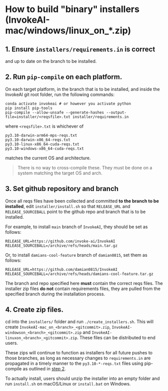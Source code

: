 # How to build "binary" installers (InvokeAI-mac/windows/linux_on_*.zip)

## 1. Ensure `installers/requirements.in` is correct 

and up to date on the branch to be installed.

## <a name="step-2"></a> 2. Run `pip-compile` on each platform.

On each target platform, in the branch that is to be installed, and inside the InvokeAI git root folder, run the following commands:
```commandline
conda activate invokeai # or however you activate python
pip install pip-tools
pip-compile --allow-unsafe --generate-hashes --output-file=installer/<reqsfile>.txt installer/requirements.in
```
where `<reqsfile>.txt` is whichever of
```commandline
py3.10-darwin-arm64-mps-reqs.txt
py3.10-darwin-x86_64-reqs.txt
py3.10-linux-x86_64-cuda-reqs.txt
py3.10-windows-x86_64-cuda-reqs.txt
```
matches the current OS and architecture. 
> There is no way to cross-compile these. They must be done on a system matching the target OS and arch.

## <a name="step-3"></a> 3. Set github repository and branch 

Once all reqs files have been collected and committed **to the branch to be installed**, edit `installer/install.sh` so that `RELEASE_URL` and `RELEASE_SOURCEBALL` point to the github repo and branch that is to be installed. 

For example, to install `main` branch of `InvokeAI`, they should be set as follows:

```commandline
RELEASE_URL=https://github.com/invoke-ai/InvokeAI
RELEASE_SOURCEBALL=/archive/refs/heads/main.tar.gz
```

Or, to install `damians-cool-feature` branch of `damian0815`, set them as follows:

```commandline
RELEASE_URL=https://github.com/damian0815/InvokeAI
RELEASE_SOURCEBALL=/archive/refs/heads/damians-cool-feature.tar.gz
```

The branch and repo specified here **must** contain the correct reqs files. The installer zip files **do not** contain requirements files, they are pulled from the specified branch during the installation process.

## 4. Create zip files.

cd into the `installers/` folder and run `./create_installers.sh`. This will create `InvokeAI-mac_on_<branch>_<gitcommit>.zip`, `InvokeAI-windowson_<branch>_<gitcommit>.zip` and `InvokeAI-linuxon_<branch>_<gitcommit>.zip`. These files can be distributed to end users.

These zips will continue to function as installers for all future pushes to those branches, as long as necessary changes to `requirements.in` are propagated in a timely manner to the `py3.10-*-reqs.txt` files using pip-compile as outlined in [step 2](#step-2).

To actually install, users should unzip the installer into an empty folder and run `install.sh` on macOS/Linux or `install.bat` on Windows. 